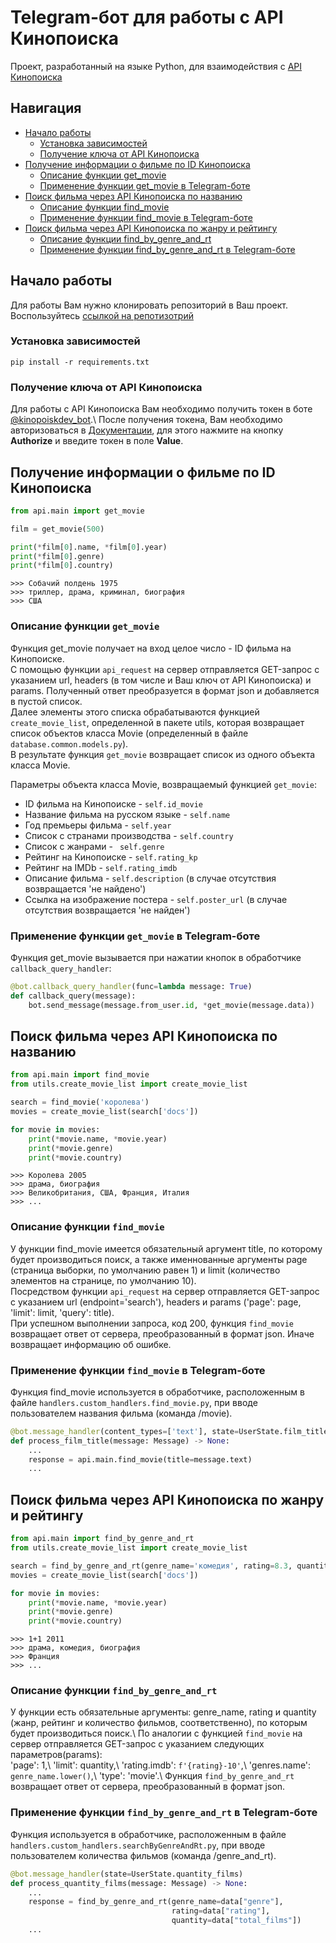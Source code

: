 # Telegram-бот для работы с API Кинопоиска
Проект, разработанный на языке Python, для взаимодействия с [API Кинопоиска](https://kinopoisk.dev/)

## Навигация

* [Начало работы](#начало-работы)
  * [Установка зависимостей](#установка-зависимостей)
  * [Получение ключа от API Кинопоиска](#получение-ключа-от-api-кинопоиска)
* [Получение информации о фильме по ID Кинопоиска](#получение-информации-о-фильме-по-id-кинопоиска)
  * [Описание функции get_movie](#описание-функции-get_movie)
  * [Применение функции get_movie в Telegram-боте](#применение-функции-get_movie-в-telegram-боте)
* [Поиск фильма через API Кинопоиска по названию](#поиск-фильма-через-api-кинопоиска-по-названию)
  * [Описание функции find_movie](#описание-функции-find_movie)
  * [Применение функции find_movie в Telegram-боте](#применение-функции-find_movie-в-telegram-боте)
* [Поиск фильма через API Кинопоиска по жанру и рейтингу](#поиск-фильма-через-api-кинопоиска-по-жанру-и-рейтингу)
  * [Описание функции find_by_genre_and_rt](#описание-функции-find_by_genre_and_rt)
  * [Применение функции find_by_genre_and_rt в Telegram-боте](#применение-функции-find_by_genre_and_rt-в-telegram-боте)

## Начало работы
Для работы Вам нужно клонировать репозиторий в Ваш проект.\
Воспользуйтесь [ссылкой на репотизотрий](https://gitlab.skillbox.ru/timur_khamidullin/diploma_python_basic)

### Установка зависимостей
```
pip install -r requirements.txt
```

### Получение ключа от API Кинопоиска
Для работы с API Кинопоиска Вам необходимо получить токен в боте [@kinopoiskdev_bot](https://t.me/kinopoiskdev_bot).\  После получения токена, Вам необходимо авторизоваться в [Документации](https://api.kinopoisk.dev/documentation), для этого нажмите на кнопку **Authorize** и введите токен в поле **Value**.

## Получение информации о фильме по ID Кинопоиска
```python
from api.main import get_movie

film = get_movie(500)

print(*film[0].name, *film[0].year)
print(*film[0].genre)
print(*film[0].country)
```

```
>>> Собачий полдень 1975
>>> триллер, драма, криминал, биография
>>> США
```

### Описание функции `get_movie`
Функция get_movie получает на вход целое число - ID фильма на Кинопоиске.\
С помощью функции `api_request` на сервер отправляется GET-запрос с указанием url, headers (в том числе и Ваш ключ от API Кинопоиска) и params. Полученный ответ преобразуется в формат json и добавляется в пустой список.\
Далее элементы этого списка обрабатываются функцией `create_movie_list`, определенной в пакете utils, которая возвращает список объектов класса Movie (определенный в файле `database.common.models.py`).\
В результате функция `get_movie` возвращает список из одного объекта класса Movie.

Параметры объекта класса Movie, возвращаемый функцией `get_movie`:
* ID фильма на Кинопоиске - `self.id_movie`
* Название фильма на русском языке - `self.name`
* Год премьеры фильма - `self.year`
* Список с странами производства - `self.country`
* Список с жанрами - ` self.genre`
* Рейтинг на Кинопоиске - `self.rating_kp`
* Рейтинг на IMDb - `self.rating_imdb`
* Описание фильма - `self.description` (в случае отсутствия возвращается 'не найдено')
* Ссылка на изображение постера - `self.poster_url` (в случае отсутствия возвращается 'не найден')

### Применение функции `get_movie` в Telegram-боте
Функция get_movie вызывается при нажатии кнопок в обработчике `callback_query_handler`:

```python
@bot.callback_query_handler(func=lambda message: True)
def callback_query(message):
    bot.send_message(message.from_user.id, *get_movie(message.data))
```

## Поиск фильма через API Кинопоиска по названию
```python
from api.main import find_movie
from utils.create_movie_list import create_movie_list

search = find_movie('королева')
movies = create_movie_list(search['docs'])

for movie in movies:
    print(*movie.name, *movie.year)
    print(*movie.genre)
    print(*movie.country)
```

```
>>> Королева 2005
>>> драма, биография
>>> Великобритания, США, Франция, Италия
>>> ...
```

### Описание функции `find_movie`
У функции find_movie имеется обязательный аргумент title, по которому будет производиться поиск, а также именнованные аргументы page (страница выборки, по умолчанию равен 1) и limit (количество элементов на странице, по умолчанию 10).\
Посредством функции `api_request` на сервер отправляется GET-запрос с указанием url (endpoint='search'), headers и params ('page': page, 'limit': limit, 'query': title).\
При успешном выполнении запроса, код 200, функция `find_movie` возвращает ответ от сервера, преобразованный в формат json. Иначе возвращает информацию об ошибке.

### Применение функции `find_movie` в Telegram-боте
Функция find_movie используется в обработчике, расположенным в файле `handlers.custom_handlers.find_movie.py`, при вводе пользователем названия фильма (команда /movie).

```python
@bot.message_handler(content_types=['text'], state=UserState.film_title)
def process_film_title(message: Message) -> None:
    ...
    response = api.main.find_movie(title=message.text)
    ...
```

## Поиск фильма через API Кинопоиска по жанру и рейтингу
```python
from api.main import find_by_genre_and_rt
from utils.create_movie_list import create_movie_list

search = find_by_genre_and_rt(genre_name='комедия', rating=8.3, quantity=5)
movies = create_movie_list(search['docs'])

for movie in movies:
    print(*movie.name, *movie.year)
    print(*movie.genre)
    print(*movie.country)
```

```
>>> 1+1 2011
>>> драма, комедия, биография
>>> Франция
>>> ...
```

### Описание функции `find_by_genre_and_rt`
У функции есть обязательные аргументы: genre_name, rating и quantity (жанр, рейтинг и количество фильмов, соответственно), по которым будет производиться поиск.\ 
По аналогии с функцией `find_movie` на сервер отправляется GET-запрос с указанием следующих параметров(params):\
'page': 1,\ 
'limit': quantity,\ 
'rating.imdb': `f'{rating}-10'`,\ 
'genres.name': `genre_name.lower()`,\ 
'type': 'movie'.\ 
Функция `find_by_genre_and_rt` возвращает ответ от сервера, преобразованный в формат json.

### Применение функции `find_by_genre_and_rt` в Telegram-боте
Функция используется в обработчике, расположенным в файле `handlers.custom_handlers.searchByGenreAndRt.py`, при вводе пользователем количества фильмов (команда /genre_and_rt).

```python
@bot.message_handler(state=UserState.quantity_films)
def process_quantity_films(message: Message) -> None:
    ...
    response = find_by_genre_and_rt(genre_name=data["genre"],
                                    rating=data["rating"],
                                    quantity=data["total_films"])
    ...
```

